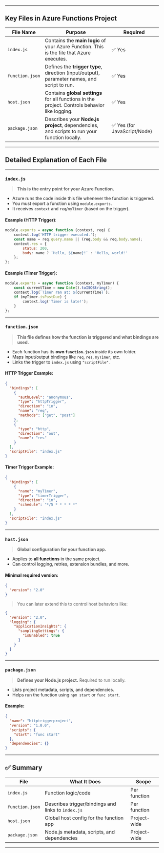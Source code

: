 
---

## **Key Files in Azure Functions Project**

| File Name         | Purpose                                                                                          | Required |
|-------------------|--------------------------------------------------------------------------------------------------|----------|
| `index.js`        | Contains the **main logic** of your Azure Function. This is the file that Azure executes.        | ✅ Yes    |
| `function.json`   | Defines the **trigger type**, direction (input/output), parameter names, and script to run.      | ✅ Yes    |
| `host.json`       | Contains **global settings** for all functions in the project. Controls behavior like logging.   | ✅ Yes    |
| `package.json`    | Describes your **Node.js project**, dependencies, and scripts to run your function locally.       | ✅ Yes (for JavaScript/Node) |

---

## **Detailed Explanation of Each File**

---

### `index.js`
> **This is the entry point for your Azure Function.**

- Azure runs the code inside this file whenever the function is triggered.
- You must export a function using `module.exports`.
- It receives `context` and `req`/`myTimer` (based on the trigger).

#### Example (HTTP Trigger):
```javascript
module.exports = async function (context, req) {
    context.log('HTTP trigger executed.');
    const name = req.query.name || (req.body && req.body.name);
    context.res = {
        status: 200,
        body: name ? `Hello, ${name}!` : 'Hello, world!'
    };
};
```

#### Example (Timer Trigger):
```javascript
module.exports = async function (context, myTimer) {
    const currentTime = new Date().toISOString();
    context.log(`Timer ran at: ${currentTime}`);
    if (myTimer.isPastDue) {
        context.log('Timer is late!');
    }
};
```

---

### `function.json`
> **This file defines how the function is triggered and what bindings are used.**

- Each function has its **own `function.json`** inside its own folder.
- Maps input/output bindings like `req`, `res`, `myTimer`, etc.
- Links the trigger to `index.js` using `"scriptFile"`.

#### HTTP Trigger Example:
```json
{
  "bindings": [
    {
      "authLevel": "anonymous",
      "type": "httpTrigger",
      "direction": "in",
      "name": "req",
      "methods": ["get", "post"]
    },
    {
      "type": "http",
      "direction": "out",
      "name": "res"
    }
  ],
  "scriptFile": "index.js"
}
```

#### Timer Trigger Example:
```json
{
  "bindings": [
    {
      "name": "myTimer",
      "type": "timerTrigger",
      "direction": "in",
      "schedule": "*/5 * * * * *"
    }
  ],
  "scriptFile": "index.js"
}
```

---

### `host.json`
> **Global configuration for your function app.**

- Applies to **all functions** in the same project.
- Can control logging, retries, extension bundles, and more.

#### Minimal required version:
```json
{
  "version": "2.0"
}
```

> You can later extend this to control host behaviors like:
```json
{
  "version": "2.0",
  "logging": {
    "applicationInsights": {
      "samplingSettings": {
        "isEnabled": true
      }
    }
  }
}
```

---

### `package.json`
> **Defines your Node.js project.** Required to run locally.

- Lists project metadata, scripts, and dependencies.
- Helps run the function using `npm start` or `func start`.

#### Example:
```json
{
  "name": "httptriggerproject",
  "version": "1.0.0",
  "scripts": {
    "start": "func start"
  },
  "dependencies": {}
}
```

---

## ✅ Summary

| File           | What It Does                                          | Scope             |
|----------------|-------------------------------------------------------|-------------------|
| `index.js`     | Function logic/code                                   | Per function      |
| `function.json`| Describes trigger/bindings and links to `index.js`   | Per function      |
| `host.json`    | Global host config for the function app               | Project-wide      |
| `package.json` | Node.js metadata, scripts, and dependencies           | Project-wide      |

---

